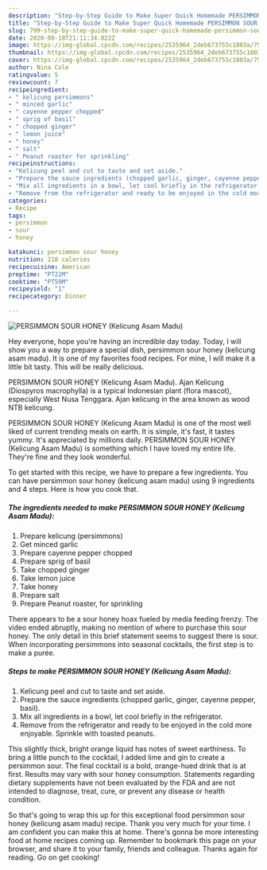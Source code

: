 ```yaml
---
description: "Step-by-Step Guide to Make Super Quick Homemade PERSIMMON SOUR HONEY (Kelicung Asam Madu)"
title: "Step-by-Step Guide to Make Super Quick Homemade PERSIMMON SOUR HONEY (Kelicung Asam Madu)"
slug: 799-step-by-step-guide-to-make-super-quick-homemade-persimmon-sour-honey-kelicung-asam-madu
date: 2020-08-18T21:11:34.022Z
image: https://img-global.cpcdn.com/recipes/2535964_2deb673755c1803a/751x532cq70/persimmon-sour-honey-kelicung-asam-madu-recipe-main-photo.jpg
thumbnail: https://img-global.cpcdn.com/recipes/2535964_2deb673755c1803a/751x532cq70/persimmon-sour-honey-kelicung-asam-madu-recipe-main-photo.jpg
cover: https://img-global.cpcdn.com/recipes/2535964_2deb673755c1803a/751x532cq70/persimmon-sour-honey-kelicung-asam-madu-recipe-main-photo.jpg
author: Nina Cole
ratingvalue: 5
reviewcount: 7
recipeingredient:
- " kelicung persimmons"
- " minced garlic"
- " cayenne pepper chopped"
- " sprig of basil"
- " chopped ginger"
- " lemon juice"
- " honey"
- " salt"
- " Peanut roaster for sprinkling"
recipeinstructions:
- "Kelicung peel and cut to taste and set aside."
- "Prepare the sauce ingredients (chopped garlic, ginger, cayenne pepper, basil)."
- "Mix all ingredients in a bowl, let cool briefly in the refrigerator."
- "Remove from the refrigerator and ready to be enjoyed in the cold more enjoyable. Sprinkle with toasted peanuts."
categories:
- Recipe
tags:
- persimmon
- sour
- honey

katakunci: persimmon sour honey 
nutrition: 218 calories
recipecuisine: American
preptime: "PT22M"
cooktime: "PT59M"
recipeyield: "1"
recipecategory: Dinner

---
```



![PERSIMMON SOUR HONEY (Kelicung Asam Madu)](https://img-global.cpcdn.com/recipes/2535964_2deb673755c1803a/751x532cq70/persimmon-sour-honey-kelicung-asam-madu-recipe-main-photo.jpg)

Hey everyone, hope you're having an incredible day today. Today, I will show you a way to prepare a special dish, persimmon sour honey (kelicung asam madu). It is one of my favorites food recipes. For mine, I will make it a little bit tasty. This will be really delicious.

PERSIMMON SOUR HONEY (Kelicung Asam Madu). Ajan Kelicung (Diospyros macrophylla) is a typical Indonesian plant (flora mascot), especially West Nusa Tenggara. Ajan kelicung in the area known as wood NTB kelicung.

PERSIMMON SOUR HONEY (Kelicung Asam Madu) is one of the most well liked of current trending meals on earth. It is simple, it's fast, it tastes yummy. It's appreciated by millions daily. PERSIMMON SOUR HONEY (Kelicung Asam Madu) is something which I have loved my entire life. They're fine and they look wonderful.


To get started with this recipe, we have to prepare a few ingredients. You can have persimmon sour honey (kelicung asam madu) using 9 ingredients and 4 steps. Here is how you cook that.

<!--inarticleads1-->

##### The ingredients needed to make PERSIMMON SOUR HONEY (Kelicung Asam Madu):

1. Prepare  kelicung (persimmons)
1. Get  minced garlic
1. Prepare  cayenne pepper chopped
1. Prepare  sprig of basil
1. Take  chopped ginger
1. Take  lemon juice
1. Take  honey
1. Prepare  salt
1. Prepare  Peanut roaster, for sprinkling


There appears to be a sour honey hoax fueled by media feeding frenzy. The video ended abruptly, making no mention of where to purchase this sour honey. The only detail in this brief statement seems to suggest there is sour. When incorporating persimmons into seasonal cocktails, the first step is to make a purée. 

<!--inarticleads2-->

##### Steps to make PERSIMMON SOUR HONEY (Kelicung Asam Madu):

1. Kelicung peel and cut to taste and set aside.
1. Prepare the sauce ingredients (chopped garlic, ginger, cayenne pepper, basil).
1. Mix all ingredients in a bowl, let cool briefly in the refrigerator.
1. Remove from the refrigerator and ready to be enjoyed in the cold more enjoyable. Sprinkle with toasted peanuts.


This slightly thick, bright orange liquid has notes of sweet earthiness. To bring a little punch to the cocktail, I added lime and gin to create a persimmon sour. The final cocktail is a bold, orange-hued drink that is at first. Results may vary with sour honey consumption. Statements regarding dietary supplements have not been evaluated by the FDA and are not intended to diagnose, treat, cure, or prevent any disease or health condition. 

So that's going to wrap this up for this exceptional food persimmon sour honey (kelicung asam madu) recipe. Thank you very much for your time. I am confident you can make this at home. There's gonna be more interesting food at home recipes coming up. Remember to bookmark this page on your browser, and share it to your family, friends and colleague. Thanks again for reading. Go on get cooking!
